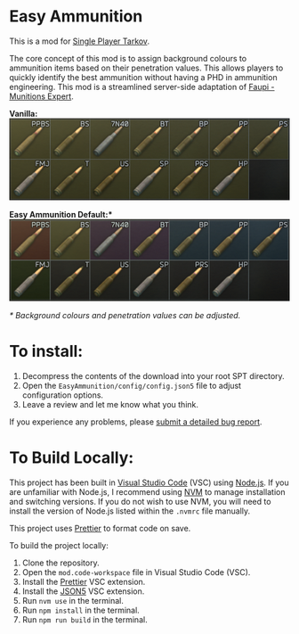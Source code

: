 # Easy Ammunition

This is a mod for [Single Player Tarkov](https://www.sp-tarkov.com/).

The core concept of this mod is to assign background colours to ammunition items based on their penetration values. This allows players to quickly identify the best ammunition without having a PHD in ammunition engineering. This mod is a streamlined server-side adaptation of [Faupi - Munitions Expert](https://hub.sp-tarkov.com/files/file/554-faupi-munitions-expert/)​.

**Vanilla:**  
![Before Mod](https://raw.githubusercontent.com/refringe/EasyAmmunition/master/images/Before.png)

**Easy Ammunition Default:\***  
![After Mod](https://raw.githubusercontent.com/refringe/EasyAmmunition/master/images/After.png)

_\* Background colours and penetration values can be adjusted._

# To install:

1. Decompress the contents of the download into your root SPT directory.
2. Open the `EasyAmmunition/config/config.json5` file to adjust configuration options.
3. Leave a review and let me know what you think.

If you experience any problems, please [submit a detailed bug report](https://github.com/refringe/EasyAmmunition/issues).

# To Build Locally:

This project has been built in [Visual Studio Code](https://code.visualstudio.com/) (VSC) using [Node.js](https://nodejs.org/). If you are unfamiliar with Node.js, I recommend using [NVM](https://github.com/nvm-sh/nvm) to manage installation and switching versions. If you do not wish to use NVM, you will need to install the version of Node.js listed within the `.nvmrc` file manually.

This project uses [Prettier](https://prettier.io/) to format code on save.

To build the project locally:

1. Clone the repository.
2. Open the `mod.code-workspace` file in Visual Studio Code (VSC).
3. Install the [Prettier](https://marketplace.visualstudio.com/items?itemName=esbenp.prettier-vscode) VSC extension.
4. Install the [JSON5](https://marketplace.visualstudio.com/items?itemName=mrmlnc.vscode-json5) VSC extension.
5. Run `nvm use` in the terminal.
6. Run `npm install` in the terminal.
7. Run `npm run build` in the terminal.
